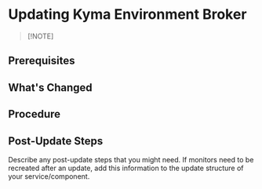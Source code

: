 # Updating Kyma Environment Broker

> [!NOTE] <!-- In case of a mandatory update that will cause unwanted/severe impact if not performed, use !WARNING instead of !NOTE.-->
> <!--State whether the notable change is mandatory or optional. Briefly explain what will happen without the update or why it's recommended.-->

## Prerequisites

<!--Describe the generic prerequisites common for all the Kyma Control Plane (KCP) components.-->

## What's Changed

<!--In this optional section, describe significant changes since the last minor or major release. For example:

- Operation changes
- New functionalities
- Deprecated functionalities
- Configuration changes
- Updating pitfalls-->

## Procedure

<!--Describe the update steps in a logical sequence.-->

## Post-Update Steps

Describe any post-update steps that you might need. If monitors need to be recreated after an update, add this information to the update structure of your service/component.
